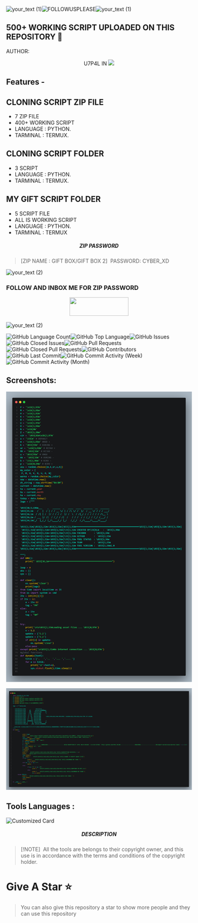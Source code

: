 <p align="center">
  
![your_text (1)](https://user-images.githubusercontent.com/20098740/178626261-2bbb5de6-2290-47d6-abc0-729eb0e330e4.png)![FOLLOWUSPLEASE](https://user-images.githubusercontent.com/20098740/178381026-1c2ecd91-7eb5-4ace-84b5-c0d16b677cb6.gif)![your_text (1)](https://user-images.githubusercontent.com/20098740/178626261-2bbb5de6-2290-47d6-abc0-729eb0e330e4.png)

## 500+ WORKING SCRIPT UPLOADED ON THIS REPOSITORY 🎯

AUTHOR:
<p align="center">
U7P4L IN <img src="https://emojis.slackmojis.com/emojis/images/1588315024/8823/hyperkitty.gif" width="35px"></i></b></h2> 

## Features -

##  CLONING SCRIPT ZIP FILE 
- 7 ZIP FILE 
- 400+ WORKING SCRIPT 
- LANGUAGE : PYTHON.
- TARMINAL : TERMUX.

##  CLONING SCRIPT FOLDER
- 3 SCRIPT 
- LANGUAGE : PYTHON.
- TARMINAL : TERMUX.

##  MY GIFT SCRIPT  FOLDER
- 5 SCRIPT FILE 
- ALL IS WORKING SCRIPT 
- LANGUAGE : PYTHON.
- TARMINAL : TERMUX

<h5 align="center"><b>ZIP PASSWORD</b></h5>

> [ZIP NAME : GIFT BOX/GIFT BOX 2]  
> PASSWORD: CYBER_XD

![your_text (2)](https://user-images.githubusercontent.com/20098740/178893676-7c80941a-fcb6-42b8-a6b1-9b2f540779eb.gif)

### FOLLOW AND INBOX ME FOR ZIP PASSWORD 
<p align="center">  <a href="https://t.me/TheU7p4lArmyX"><img width="160" height="50" src="https://i.imgur.com/N7AK7XY.png"></a></p> 
  
![your_text (2)](https://user-images.githubusercontent.com/20098740/178893676-7c80941a-fcb6-42b8-a6b1-9b2f540779eb.gif)

<p align="center">

<img alt="GitHub Language Count" src="https://img.shields.io/github/languages/count/U7P4L-IN/OPEN-SOURCE" /><img alt="GitHub Top Language" src="https://img.shields.io/github/languages/top/U7P4L-IN/OPEN-SOURCE" /><img alt="" src="https://img.shields.io/github/repo-size/U7P4L-IN/OPEN-SOURCE" /><img alt="GitHub Issues" src="https://img.shields.io/github/issues/U7P4L-IN/OPEN-SOURCE" /><img alt="GitHub Closed Issues" src="https://img.shields.io/github/issues-closed/U7P4L-IN/OPEN-SOURCE" /><img alt="GitHub Pull Requests" src="https://img.shields.io/github/issues-pr/U7P4L-IN/OPEN-SOURCE" /><img alt="GitHub Closed Pull Requests" src="https://img.shields.io/github/issues-pr-closed/U7P4L-IN/OPEN-SOURCE" /><img alt="GitHub Contributors" src="https://img.shields.io/github/contributors/U7P4L-IN/OPEN-SOURCE" />
<img alt="GitHub Last Commit" src="https://img.shields.io/github/last-commit/U7P4L-IN/OPEN-SOURCE" /><img alt="GitHub Commit Activity (Week)" src="https://img.shields.io/github/commit-activity/w/U7P4L-IN/OPEN-SOURCE" /><img alt="GitHub Commit Activity (Month)" src="https://img.shields.io/github/commit-activity/m/U7P4L-IN/OPEN-SOURCE" />

## Screenshots:

<p align="center"><img src="https://github.com/U7P4L-IN/OPEN-SOURCE/blob/master/image/RANDOM.png">
  
<p align="center"><img src="https://github.com/U7P4L-IN/OPEN-SOURCE/blob/master/image/ENC.png">

## Tools Languages :
<p align="center">
  
 ![Customized Card](https://github-readme-stats.vercel.app/api/pin?username=U7P4L-IN&repo=OPEN-SOURCE&title_color=fff&icon_color=f9f9f9&text_color=9f9f9f&bg_color=151515)

<h5 align="center"><b>DESCRIPTION</b></h5>

> [!NOTE]  
> All the tools are belongs to their copyright owner, and this use is in accordance with the terms and conditions of the copyright holder.

# Give A Star ⭐

> You can also give this repository a star to show more people and they can use this repository
